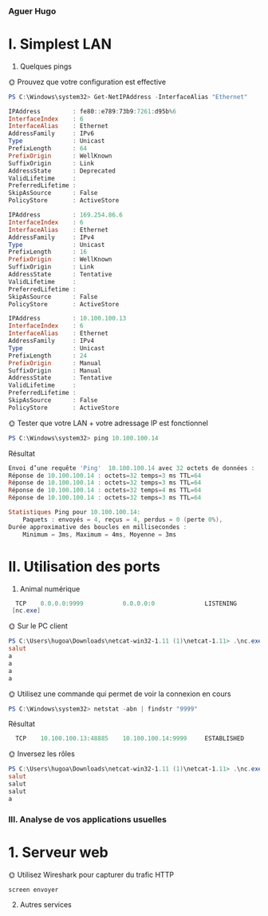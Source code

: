 ### Aguer Hugo 

# I. Simplest LAN
1. Quelques pings

🌞 Prouvez que votre configuration est effective
```powershell
PS C:\Windows\system32> Get-NetIPAddress -InterfaceAlias "Ethernet"
```
```Powershell
IPAddress         : fe80::e789:73b9:7261:d95b%6
InterfaceIndex    : 6
InterfaceAlias    : Ethernet
AddressFamily     : IPv6
Type              : Unicast
PrefixLength      : 64
PrefixOrigin      : WellKnown
SuffixOrigin      : Link
AddressState      : Deprecated
ValidLifetime     :
PreferredLifetime :
SkipAsSource      : False
PolicyStore       : ActiveStore

IPAddress         : 169.254.86.6
InterfaceIndex    : 6
InterfaceAlias    : Ethernet
AddressFamily     : IPv4
Type              : Unicast
PrefixLength      : 16
PrefixOrigin      : WellKnown
SuffixOrigin      : Link
AddressState      : Tentative
ValidLifetime     :
PreferredLifetime :
SkipAsSource      : False
PolicyStore       : ActiveStore

IPAddress         : 10.100.100.13
InterfaceIndex    : 6
InterfaceAlias    : Ethernet
AddressFamily     : IPv4
Type              : Unicast
PrefixLength      : 24
PrefixOrigin      : Manual
SuffixOrigin      : Manual
AddressState      : Tentative
ValidLifetime     :
PreferredLifetime :
SkipAsSource      : False
PolicyStore       : ActiveStore


```
🌞 Tester que votre LAN + votre adressage IP est fonctionnel
```powershell
PS C:\Windows\system32> ping 10.100.100.14
```
Résultat
```powershell
Envoi d’une requête 'Ping'  10.100.100.14 avec 32 octets de données :
Réponse de 10.100.100.14 : octets=32 temps=3 ms TTL=64
Réponse de 10.100.100.14 : octets=32 temps=3 ms TTL=64
Réponse de 10.100.100.14 : octets=32 temps=4 ms TTL=64
Réponse de 10.100.100.14 : octets=32 temps=3 ms TTL=64

Statistiques Ping pour 10.100.100.14:
    Paquets : envoyés = 4, reçus = 4, perdus = 0 (perte 0%),
Durée approximative des boucles en millisecondes :
    Minimum = 3ms, Maximum = 4ms, Moyenne = 3ms
```
# II. Utilisation des ports
1. Animal numérique
```powershell 
  TCP    0.0.0.0:9999           0.0.0.0:0              LISTENING
 [nc.exe]
 ```
 🌞 Sur le PC client

 ```powershell
 PS C:\Users\hugoa\Downloads\netcat-win32-1.11 (1)\netcat-1.11> .\nc.exe 10.100.100.14 9999
salut
a
a
a
a
```
🌞 Utilisez une commande qui permet de voir la connexion en cours
```powershell
PS C:\Windows\system32> netstat -abn | findstr "9999"
```
Résultat
```powershell
  TCP    10.100.100.13:48885    10.100.100.14:9999     ESTABLISHED
  ```
  🌞 Inversez les rôles
  ```powershell
PS C:\Users\hugoa\Downloads\netcat-win32-1.11 (1)\netcat-1.11> .\nc.exe  -l -p 48885
salut
salut
salut
a
```
### III. Analyse de vos applications usuelles
# 1. Serveur web
🌞 Utilisez Wireshark pour capturer du trafic HTTP
```powershell
screen envoyer
```
2. Autres services
```powershell

